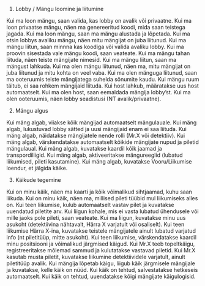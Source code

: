 1. Lobby / Mängu loomine ja liitumine

Kui ma loon mängu, saan valida, kas lobby on avalik või privaatne.
Kui ma loon privaatse mängu, näen ma genereeritud koodi, mida saan teistega jagada.
Kui ma loon mängu, saan ma mängu alustada ja lõpetada.
Kui ma otsin lobbys avaliku mängu, näen mitu mängijat on juba liitunud.
Kui ma mängu liitun, saan minnna kas koodiga või valida avaliku lobby.
Kui ma proovin sisestada vale mängu koodi, saan veateate.
Kui ma mängu tahan liituda, näen teiste mängijate nimesid.
Kui ma mängu liitun, saan ma mängust lahkuda.
Kui ma olen mängu liitunud, näen ma, mitu mängijat on juba liitunud ja mitu kohta on veel vaba.
Kui ma olen mänguga liitunud, saan ma ooteruumis teiste mängijatega suhelda sõnumite kaudu.
Kui mängu ruum täitub, ei saa rohkem mängijaid liituda.
Kui host lahkub, määratakse uus host automaatselt. 
Kui ma olen host, saan eemaldada mängija lobby’st.
Kui ma olen ooteruumis, näen lobby seadistusi (NT avalik/privaatne).

2. Mängu algus

Kui mäng algab, viiakse kõik mängijad automaatselt mängulauale.
Kui mäng algab, lukustuvad lobby sätted ja uusi mängijaid enam ei saa liituda.
Kui mäng algab, näidatakse mängijatele nende rolli (Mr.X või detektiiv).
Kui mäng algab, värskendatakse automaatselt kõikide mängijate nupud ja piletid mängulaual.
Kui mäng algab, kuvatakse kaardil kõik jaamad ja transpordiliigid.
Kui mäng algab, aktiveeritakse mängureeglid (lubatud liikumised, pileti kasutamine).
Kui mäng algab, kuvatakse Vooru/Liikumise loendur, et jälgida käike.

3. Käikude tegemine

Kui on minu käik, näen ma kaarti ja kõik võimalikud sihtjaamad, kuhu saan liikuda.
Kui on minu käik, näen ma, millised pileti tüübid mul liikumiseks alles on.
Kui teen liikumise, kulub automaatselt vastav pilet ja kuvatakse uuendatud piletite arv.
Kui liigun kohale, mis ei vasta lubatud ühendusele või mille jaoks pole pileti, saan veateate.
Kui ma liigun, kuvatakse minu uus asukoht (detektiivina nähtavalt, Härra X varjatult või osaliselt).
Kui teen liikumise Härra X-ina, kuvatakse teistele mängijatele ainult lubatud varjatud info (nt piletitüüp, mitte asukoht).
Kui teen liikumise, värskendatakse kaardil minu positsiooni ja võimalikud järgmised käigud.
Kui Mr.X teeb topeltkäigu, registreeritakse mõlemad sammud ja kulutatakse vastavad piletid.
Kui Mr.X kasutab musta piletit, kuvatakse liikumine detektiividele varjatult, ainult piletitüüp avalik.
Kui mängija lõpetab käigu, liigub käik järgmisele mängijale ja kuvatakse, kelle käik on nüüd.
Kui käik on tehtud, salvestatakse hetkeseis automaatselt.
Kui käik on tehtud, uuendatakse kõigi mängijate käigulogisid.






